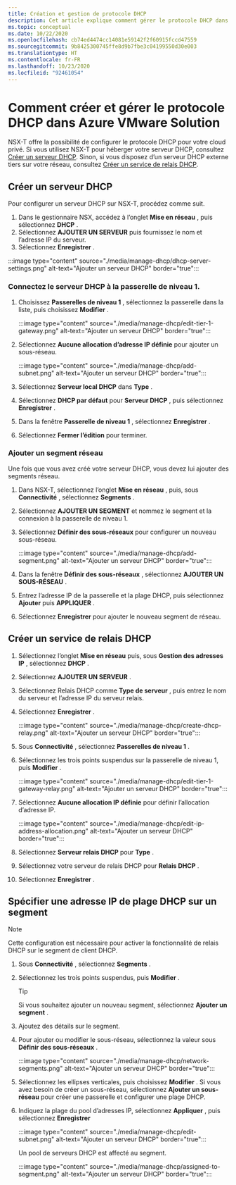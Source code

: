 ```yaml
---
title: Création et gestion de protocole DHCP
description: Cet article explique comment gérer le protocole DHCP dans Azure VMware Solution.
ms.topic: conceptual
ms.date: 10/22/2020
ms.openlocfilehash: cb74ed4474cc14081e59142f2f60915fccd47559
ms.sourcegitcommit: 9b8425300745ffe8d9b7fbe3c04199550d30e003
ms.translationtype: HT
ms.contentlocale: fr-FR
ms.lasthandoff: 10/23/2020
ms.locfileid: "92461054"
---
```

# <a name="how-to-create-and-manage-dhcp-in-azure-vmware-solution"></a>Comment créer et gérer le protocole DHCP dans Azure VMware Solution

NSX-T offre la possibilité de configurer le protocole DHCP pour votre cloud privé. Si vous utilisez NSX-T pour héberger votre serveur DHCP, consultez [Créer un serveur DHCP](#create-dhcp-server). Sinon, si vous disposez d’un serveur DHCP externe tiers sur votre réseau, consultez [Créer un service de relais DHCP](#create-dhcp-relay-service).

## <a name="create-dhcp-server"></a>Créer un serveur DHCP

Pour configurer un serveur DHCP sur NSX-T, procédez comme suit.

1. Dans le gestionnaire NSX, accédez à l’onglet **Mise en réseau** , puis sélectionnez **DHCP** . 
1. Sélectionnez **AJOUTER UN SERVEUR** puis fournissez le nom et l’adresse IP du serveur. 
1. Sélectionnez **Enregistrer** .

:::image type="content" source="./media/manage-dhcp/dhcp-server-settings.png" alt-text="Ajouter un serveur DHCP" border="true":::

### <a name="connect-dhcp-server-to-the-tier-1-gateway"></a>Connectez le serveur DHCP à la passerelle de niveau 1.

1. Choisissez **Passerelles de niveau 1** , sélectionnez la passerelle dans la liste, puis choisissez **Modifier** .

   :::image type="content" source="./media/manage-dhcp/edit-tier-1-gateway.png" alt-text="Ajouter un serveur DHCP" border="true":::

1. Sélectionnez **Aucune allocation d’adresse IP définie** pour ajouter un sous-réseau.

   :::image type="content" source="./media/manage-dhcp/add-subnet.png" alt-text="Ajouter un serveur DHCP" border="true":::

1. Sélectionnez **Serveur local DHCP** dans **Type** . 
1. Sélectionnez **DHCP par défaut** pour **Serveur DHCP** , puis sélectionnez **Enregistrer** .


1. Dans la fenêtre **Passerelle de niveau 1** , sélectionnez **Enregistrer** . 
1. Sélectionnez **Fermer l’édition** pour terminer.

### <a name="add-a-network-segment"></a>Ajouter un segment réseau

Une fois que vous avez créé votre serveur DHCP, vous devez lui ajouter des segments réseau.

1. Dans NSX-T, sélectionnez l’onglet **Mise en réseau** , puis, sous **Connectivité** , sélectionnez **Segments** . 
1. Sélectionnez **AJOUTER UN SEGMENT** et nommez le segment et la connexion à la passerelle de niveau 1. 
1. Sélectionnez **Définir des sous-réseaux** pour configurer un nouveau sous-réseau. 

   :::image type="content" source="./media/manage-dhcp/add-segment.png" alt-text="Ajouter un serveur DHCP" border="true":::

1. Dans la fenêtre **Définir des sous-réseaux** , sélectionnez **AJOUTER UN SOUS-RÉSEAU** . 
1. Entrez l’adresse IP de la passerelle et la plage DHCP, puis sélectionnez **Ajouter** puis **APPLIQUER** .

1. Sélectionnez **Enregistrer** pour ajouter le nouveau segment de réseau.

## <a name="create-dhcp-relay-service"></a>Créer un service de relais DHCP

1. Sélectionnez l’onglet **Mise en réseau** puis, sous **Gestion des adresses IP** , sélectionnez **DHCP** . 
1. Sélectionnez **AJOUTER UN SERVEUR** . 
1. Sélectionnez Relais DHCP comme **Type de serveur** , puis entrez le nom du serveur et l’adresse IP du serveur relais. 
1. Sélectionnez **Enregistrer** .

   :::image type="content" source="./media/manage-dhcp/create-dhcp-relay.png" alt-text="Ajouter un serveur DHCP" border="true":::

1. Sous **Connectivité** , sélectionnez **Passerelles de niveau 1** . 
1. Sélectionnez les trois points suspendus sur la passerelle de niveau 1, puis **Modifier** .

   :::image type="content" source="./media/manage-dhcp/edit-tier-1-gateway-relay.png" alt-text="Ajouter un serveur DHCP" border="true":::

1. Sélectionnez **Aucune allocation IP définie** pour définir l’allocation d’adresse IP.

   :::image type="content" source="./media/manage-dhcp/edit-ip-address-allocation.png" alt-text="Ajouter un serveur DHCP" border="true":::

1. Sélectionnez **Serveur relais DHCP** pour **Type** .
1. Sélectionnez votre serveur de relais DHCP pour **Relais DHCP** . 
1. Sélectionnez **Enregistrer** .


## <a name="specify-a-dhcp-range-ip-on-a-segment"></a>Spécifier une adresse IP de plage DHCP sur un segment

> [!NOTE]
> Cette configuration est nécessaire pour activer la fonctionnalité de relais DHCP sur le segment de client DHCP. 

1. Sous **Connectivité** , sélectionnez **Segments** . 
1. Sélectionnez les trois points suspendus, puis **Modifier** . 

   >[!TIP]
   >Si vous souhaitez ajouter un nouveau segment, sélectionnez **Ajouter un segment** .

1. Ajoutez des détails sur le segment. 
1. Pour ajouter ou modifier le sous-réseau, sélectionnez la valeur sous **Définir des sous-réseaux** .

   :::image type="content" source="./media/manage-dhcp/network-segments.png" alt-text="Ajouter un serveur DHCP" border="true":::

1. Sélectionnez les ellipses verticales, puis choisissez **Modifier** . Si vous avez besoin de créer un sous-réseau, sélectionnez **Ajouter un sous-réseau** pour créer une passerelle et configurer une plage DHCP. 
1. Indiquez la plage du pool d’adresses IP, sélectionnez **Appliquer** , puis sélectionnez **Enregistrer**

   :::image type="content" source="./media/manage-dhcp/edit-subnet.png" alt-text="Ajouter un serveur DHCP" border="true":::

   Un pool de serveurs DHCP est affecté au segment.

   :::image type="content" source="./media/manage-dhcp/assigned-to-segment.png" alt-text="Ajouter un serveur DHCP" border="true":::
